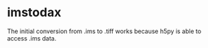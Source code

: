# imstodax

The initial conversion from .ims to .tiff works because h5py is able to access .ims data.
